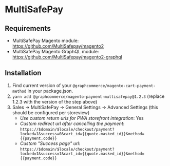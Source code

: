 # MultiSafePay

## Requirements

- MultiSafePay Magento module: https://github.com/MultiSafepay/magento2
- MultiSafePay Magento GraphQL module:
  https://github.com/MultiSafepay/magento2-graphql

## Installation

1.  Find current version of your `@graphcommerce/magento-cart-payment-method` in
    your package.json.
2.  `yarn add @graphcommerce/magento-payment-multisafepay@1.2.3` (replace 1.2.3
    with the version of the step above)
3.  Sales -> MultiSafePay -> General Settings -> Advanced Settings (this should
    be configured per storeview)
    - _Use custom return urls for PWA storefront integration_: Yes
    - _Custom redirect url after cancelling the payment_:
      `https://$domain/$locale/checkout/payment?locked=1&success=0&cart_id={{quote.masked_id}}&method={{payment.code}}`
    - _Custom "Success page" url_:
      `https://$domain/$locale/checkout/payment?locked=1&success=1&cart_id={{quote.masked_id}}&method={{payment.code}}`
